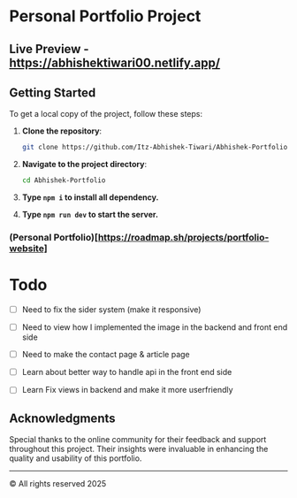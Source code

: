 # Personal Portfolio Project

## Live Preview - https://abhishektiwari00.netlify.app/ 

## Getting Started

To get a local copy of the project, follow these steps:

1. **Clone the repository**:
   ```bash
   git clone https://github.com/Itz-Abhishek-Tiwari/Abhishek-Portfolio.git
   ```
2. **Navigate to the project directory**:
   ```bash
   cd Abhishek-Portfolio
   ```
3. **Type `npm i` to install all dependency.** 

4. **Type `npm run dev` to start the server.** 

### (Personal Portfolio)[https://roadmap.sh/projects/portfolio-website]


# Todo

- [ ] Need to fix the sider system (make it responsive)
- [ ] Need to view how I implemented the image in the backend and front end side
- [ ] Need to make the contact page & article page
- [ ] Learn about better way to handle api in the front end side
- [ ] Learn Fix views in backend and make it more userfriendly 


## Acknowledgments

Special thanks to the online community for their feedback and support throughout this project. Their insights were invaluable in enhancing the quality and usability of this portfolio.




---

© All rights reserved 2025
